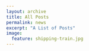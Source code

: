 ```yaml
---
layout: archive
title: All Posts
permalink: news
excerpt: "A List of Posts"
image:
  feature: shipping-train.jpg
---
```

